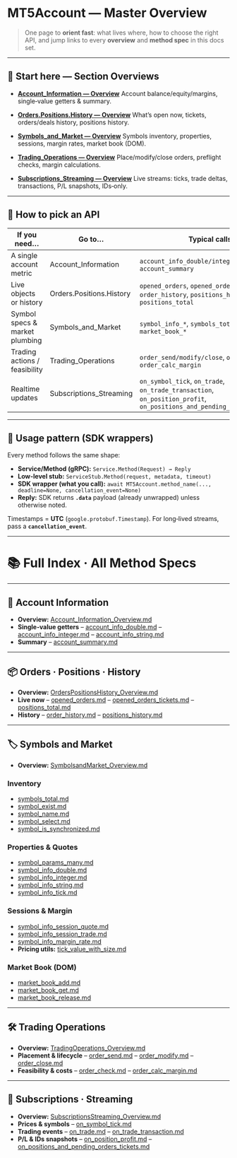 # MT5Account — Master Overview

> One page to **orient fast**: what lives where, how to choose the right API, and jump links to every **overview** and **method spec** in this docs set.

---

## 🚦 Start here — Section Overviews

* **[Account\_Information — Overview](./Account_Information/Account_Information_Overview.md)**
  Account balance/equity/margins, single‑value getters & summary.

* **[Orders.Positions.History — Overview](./Orders_Positions_History/OrdersPositionsHistory_Overview.md)**
  What’s open now, tickets, orders/deals history, positions history.

* **[Symbols\_and\_Market — Overview](./Symbols_and_Market/SymbolsandMarket_Overview.md)**
  Symbols inventory, properties, sessions, margin rates, market book (DOM).

* **[Trading\_Operations — Overview](./Trading_Operations/TradingOperations_Overview.md)**
  Place/modify/close orders, preflight checks, margin calculations.

* **[Subscriptions\_Streaming — Overview](./Subscriptions_Streaming/SubscriptionsStreaming_Overview.md)**
  Live streams: ticks, trade deltas, transactions, P/L snapshots, IDs‑only.

---

## 🧭 How to pick an API

| If you need…                   | Go to…                   | Typical calls                                                                                                         |
| ------------------------------ | ------------------------ | --------------------------------------------------------------------------------------------------------------------- |
| A single account metric        | Account\_Information     | `account_info_double/integer/string`, `account_summary`                                                               |
| Live objects or history        | Orders.Positions.History | `opened_orders`, `opened_orders_tickets`, `order_history`, `positions_history`, `positions_total`                     |
| Symbol specs & market plumbing | Symbols\_and\_Market     | `symbol_info_*`, `symbols_total`, `market_book_*`                                                                     |
| Trading actions / feasibility  | Trading\_Operations      | `order_send/modify/close`, `order_check`, `order_calc_margin`                                                         |
| Realtime updates               | Subscriptions\_Streaming | `on_symbol_tick`, `on_trade`, `on_trade_transaction`, `on_position_profit`, `on_positions_and_pending_orders_tickets` |

---

## 🔌 Usage pattern (SDK wrappers)

Every method follows the same shape:

* **Service/Method (gRPC):** `Service.Method(Request) → Reply`
* **Low-level stub:** `ServiceStub.Method(request, metadata, timeout)`
* **SDK wrapper (what you call):** `await MT5Account.method_name(..., deadline=None, cancellation_event=None)`
* **Reply:** SDK returns **`.data`** payload (already unwrapped) unless otherwise noted.

Timestamps = **UTC** (`google.protobuf.Timestamp`). For long‑lived streams, pass a **`cancellation_event`**.

---

# 📚 Full Index · All Method Specs

---

## 📄 Account Information

* **Overview:** [Account\_Information\_Overview.md](./Account_Information/Account_Information_Overview.md)
* **Single‑value getters**
  – [account\_info\_double.md](./Account_Information/account_info_double.md)
  – [account\_info\_integer.md](./Account_Information/account_info_integer.md)
  – [account\_info\_string.md](./Account_Information/account_info_string.md)
* **Summary**
  – [account\_summary.md](./Account_Information/account_summary.md)

---

## 📦 Orders · Positions · History

* **Overview:** [OrdersPositionsHistory\_Overview.md](./Orders_Positions_History/OrdersPositionsHistory_Overview.md)
* **Live now**
  – [opened\_orders.md](./Orders_Positions_History/opened_orders.md)
  – [opened\_orders\_tickets.md](./Orders_Positions_History/opened_orders_tickets.md)
  – [positions\_total.md](./Orders_Positions_History/positions_total.md)
* **History**
  – [order\_history.md](./Orders_Positions_History/order_history.md)
  – [positions\_history.md](./Orders_Positions_History/positions_history.md)

---

## 🏷️ Symbols and Market

* **Overview:** [SymbolsandMarket\_Overview.md](./Symbols_and_Market/SymbolsandMarket_Overview.md)

### Inventory

* [symbols\_total.md](./Symbols_and_Market/symbols_total.md)
* [symbol\_exist.md](./Symbols_and_Market/symbol_exist.md)
* [symbol\_name.md](./Symbols_and_Market/symbol_name.md)
* [symbol\_select.md](./Symbols_and_Market/symbol_select.md)
* [symbol\_is\_synchronized.md](./Symbols_and_Market/symbol_is_synchronized.md)

### Properties & Quotes

* [symbol\_params\_many.md](./Symbols_and_Market/symbol_params_many.md)
* [symbol\_info\_double.md](./Symbols_and_Market/symbol_info_double.md)
* [symbol\_info\_integer.md](./Symbols_and_Market/symbol_info_integer.md)
* [symbol\_info\_string.md](./Symbols_and_Market/symbol_info_string.md)
* [symbol\_info\_tick.md](./Symbols_and_Market/symbol_info_tick.md)

### Sessions & Margin

* [symbol\_info\_session\_quote.md](./Symbols_and_Market/symbol_info_session_quote.md)
* [symbol\_info\_session\_trade.md](./Symbols_and_Market/symbol_info_session_trade.md)
* [symbol\_info\_margin\_rate.md](./Symbols_and_Market/symbol_info_margin_rate.md)
* **Pricing utils:** [tick\_value\_with\_size.md](./Symbols_and_Market/tick_value_with_size.md)

### Market Book (DOM)

* [market\_book\_add.md](./Symbols_and_Market/market_book_add.md)
* [market\_book\_get.md](./Symbols_and_Market/market_book_get.md)
* [market\_book\_release.md](./Symbols_and_Market/market_book_release.md)

---

## 🛠 Trading Operations

* **Overview:** [TradingOperations\_Overview.md](./Trading_Operations/TradingOperations_Overview.md)
* **Placement & lifecycle**
  – [order\_send.md](./Trading_Operations/order_send.md)
  – [order\_modify.md](./Trading_Operations/order_modify.md)
  – [order\_close.md](./Trading_Operations/order_close.md)
* **Feasibility & costs**
  – [order\_check.md](./Trading_Operations/order_check.md)
  – [order\_calc\_margin.md](./Trading_Operations/order_calc_margin.md)

---

## 📡 Subscriptions · Streaming

* **Overview:** [SubscriptionsStreaming\_Overview.md](./Subscriptions_Streaming/SubscriptionsStreaming_Overview.md)
* **Prices & symbols**
  – [on\_symbol\_tick.md](./Subscriptions_Streaming/on_symbol_tick.md)
* **Trading events**
  – [on\_trade.md](./Subscriptions_Streaming/on_trade.md)
  – [on\_trade\_transaction.md](./Subscriptions_Streaming/on_trade_transaction.md)
* **P/L & IDs snapshots**
  – [on\_position\_profit.md](./Subscriptions_Streaming/on_position_profit.md)
  – [on\_positions\_and\_pending\_orders\_tickets.md](./Subscriptions_Streaming/on_positions_and_pending_orders_tickets.md)



